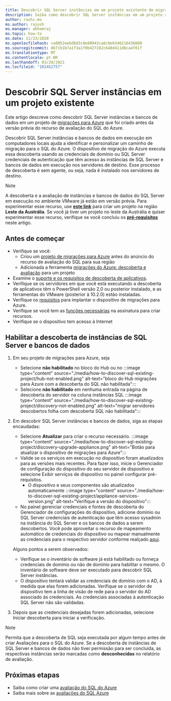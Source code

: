 ```yaml
---
title: Descobrir SQL Server instâncias em um projeto existente de migrações para Azure
description: Saiba como descobrir SQL Server instâncias em um projeto atual de migrações para Azure.
author: rashi-ms
ms.author: rajosh
ms.manager: abhemraj
ms.topic: how-to
ms.date: 11/23/2020
ms.openlocfilehash: ca0052eebd8d3c8e80943ca8c0e0346216436800
ms.sourcegitcommit: 867cb1b7a1f3a1f0b427282c648d411d0ca4f81f
ms.translationtype: MT
ms.contentlocale: pt-BR
ms.lasthandoff: 03/20/2021
ms.locfileid: "102452757"
---
```

# <a name="discover-sql-server-instances-in-an-existing-project"></a>Descobrir SQL Server instâncias em um projeto existente 

Este artigo descreve como descobrir SQL Server instâncias e bancos de dados em um projeto de [migrações para Azure](./migrate-services-overview.md) que foi criado antes da versão prévia do recurso de avaliação do SQL do Azure.

Descobrir SQL Server instâncias e bancos de dados em execução em computadores locais ajuda a identificar e personalizar um caminho de migração para o SQL do Azure. O dispositivo de migração do Azure executa essa descoberta usando as credenciais de domínio ou SQL Server credenciais de autenticação que têm acesso às instâncias de SQL Server e bancos de dados em execução nos servidores de destino. Esse processo de descoberta é sem agente, ou seja, nada é instalado nos servidores de destino.

> [!Note]
> A descoberta e a avaliação de instâncias e bancos de dados do SQL Server em execução no ambiente VMware já estão em versão prévia. Para experimentar esse recurso, use [**este link**](https://aka.ms/AzureMigrate/SQL) para criar um projeto na região **Leste da Austrália**. Se você já tiver um projeto no leste da Austrália e quiser experimentar esse recurso, verifique se você concluiu os [**pré-requisitos**](how-to-discover-sql-existing-project.md) neste artigo.

## <a name="before-you-start"></a>Antes de começar

- Verifique se você: 
    - Criou um [projeto de migrações para Azure](./create-manage-projects.md) antes do anúncio do recurso de avaliação do SQL para sua região
    - Adicionada a ferramenta [migrações do Azure: descoberta e avaliação](./how-to-assess.md) para um projeto
- Examine o [suporte e os requisitos de descoberta de aplicativos](./migrate-support-matrix-vmware.md#vmware-requirements).
-  Verifique se os servidores em que você está executando a descoberta de aplicativos têm o PowerShell versão 2,0 ou posterior instalado, e as ferramentas do VMware (posterior à 10.2.0) estão instaladas.
- Verifique os [requisitos](./migrate-appliance.md) para implantar o dispositivo de migrações para Azure.
- Verifique se você tem as [funções necessárias](./create-manage-projects.md#verify-permissions) na assinatura para criar recursos.
- Verifique se o dispositivo tem acesso à Internet

## <a name="enable-discovery-of-sql-server-instances-and-databases"></a>Habilitar a descoberta de instâncias de SQL Server e bancos de dados

1. Em seu projeto de migrações para Azure, seja
    - Selecione **não habilitado** no bloco do Hub ou no   :::image type="content" source="./media/how-to-discover-sql-existing-project/hub-not-enabled.png" alt-text="bloco do Hub migrações para Azure com a descoberta do SQL não habilitada":::
    - Selecione **não habilitado** em nenhuma entrada na página de descoberta do servidor na coluna instâncias SQL   :::image type="content" source="./media/how-to-discover-sql-existing-project/discovery-not-enabled.png" alt-text="migrar servidores descobertos folha com descoberta SQL não habilitada":::
2. Em descobrir SQL Server instâncias e bancos de dados, siga as etapas encaudadas:
    - Selecione **Atualizar** para criar o recurso necessário.
        :::image type="content" source="./media/how-to-discover-sql-existing-project/discovery-upgrade-appliance.png" alt-text="Botão para atualizar o dispositivo de migrações para Azure":::
    - Valide se os serviços em execução no dispositivo foram atualizados para as versões mais recentes. Para fazer isso, inicie o Gerenciador de configuração do dispositivo do seu servidor de dispositivo e selecione Exibir serviços de dispositivo no painel configurar pré-requisitos.
        - O dispositivo e seus componentes são atualizados automaticamente :::image type="content" source="./media/how-to-discover-sql-existing-project/appliance-services-version.png" alt-text="Verifique a versão do dispositivo":::
    - No painel gerenciar credenciais e fontes de descoberta do Gerenciador de configurações do dispositivo, adicione domínio ou SQL Server credenciais de autenticação que têm acesso sysadmin na instância do SQL Server e os bancos de dados a serem descobertos. 
    Você pode aproveitar o recurso de mapeamento automático de credenciais do dispositivo ou mapear manualmente as credenciais para o respectivo servidor conforme realçado [aqui](/azure/migrate/tutorial-discover-vmware#start-continuous-discovery).
        
    Alguns pontos a serem observados:
    - Verifique se o inventário de software já está habilitado ou forneça credenciais de domínio ou não de domínio para habilitar o mesmo. O inventário de software deve ser executado para descobrir SQL Server instâncias.
    - O dispositivo tentará validar as credenciais de domínio com o AD, à medida que elas forem adicionadas. Verifique se o servidor de dispositivo tem a linha de visão de rede para o servidor do AD associado às credenciais. As credenciais associadas à autenticação SQL Server não são validadas. 

3. Depois que as credenciais desejadas forem adicionadas, selecione Iniciar descoberta para iniciar a verificação.

> [!Note] 
>Permita que a descoberta de SQL seja executada por algum tempo antes de criar Avaliações para o SQL do Azure. Se a descoberta de instâncias de SQL Server e bancos de dados não tiver permissão para ser concluída, as respectivas instâncias serão marcadas como **desconhecidas** no relatório de avaliação.

## <a name="next-steps"></a>Próximas etapas

- Saiba como criar uma [avaliação do SQL do Azure](./how-to-create-azure-sql-assessment.md)
- Saiba mais sobre as [avaliações do SQL Azure](./concepts-azure-sql-assessment-calculation.md)
